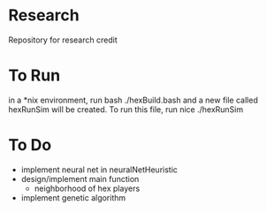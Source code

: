 # Research
Repository for research credit

# To Run
in a *nix environment, run
   bash ./hexBuild.bash
and a new file called hexRunSim will be created. To run this file, run
   nice ./hexRunSim

# To Do
- implement neural net in neuralNetHeuristic
- design/implement main function
	- neighborhood of hex players
- implement genetic algorithm
